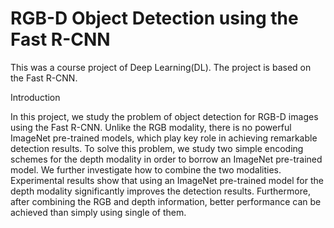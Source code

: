 # RGB-D Object Detection using the Fast R-CNN
This was a course project of Deep Learning(DL). The project is based on the Fast R-CNN.

Introduction

In this project, we study the problem of object detection for RGB-D images using the Fast R-CNN. Unlike the RGB modality, there is no powerful ImageNet pre-trained models, which play key role in achieving remarkable detection results. To solve this problem, we study two simple encoding schemes for the depth modality in order to borrow an ImageNet pre-trained model. We further investigate how to combine the two modalities. Experimental results show that using an ImageNet pre-trained model for the depth modality significantly improves the detection results. Furthermore, after combining the RGB and depth information, better performance can be achieved than simply using single of them.
